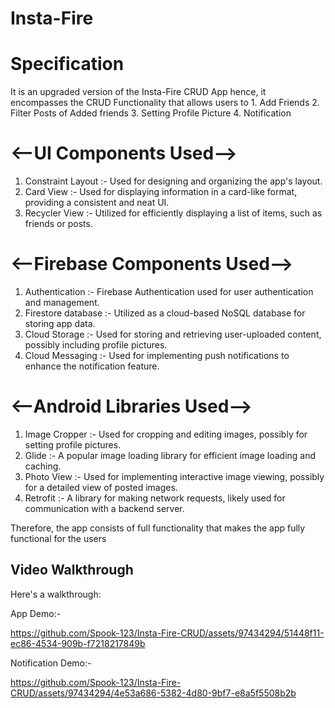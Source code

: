 # Insta-Fire

# Specification  

It is an upgraded version of the Insta-Fire CRUD App hence, it encompasses the CRUD Functionality that allows users to 1. Add Friends 2. Filter Posts of Added friends 3. Setting Profile Picture 4. Notification 

# <--UI Components Used-->

1. Constraint Layout :- Used for designing and organizing the app's layout.
2. Card View :- Used for displaying information in a card-like format, providing a consistent and neat UI.
3. Recycler View :- Utilized for efficiently displaying a list of items, such as friends or posts.

# <--Firebase Components Used-->

 1. Authentication :- Firebase Authentication used for user authentication and management.
 2. Firestore database :- Utilized as a cloud-based NoSQL database for storing app data.
 3. Cloud Storage :- Used for storing and retrieving user-uploaded content, possibly including profile pictures.
 5. Cloud Messaging :- Used for implementing push notifications to enhance the notification feature.

# <--Android Libraries Used-->

1. Image Cropper :- Used for cropping and editing images, possibly for setting profile pictures.
2. Glide :- A popular image loading library for efficient image loading and caching.
3. Photo View :- Used for implementing interactive image viewing, possibly for a detailed view of posted images.
4. Retrofit :- A library for making network requests, likely used for communication with a backend server.
   
Therefore, the app consists of full functionality that makes the app fully functional for the users

## Video Walkthrough

Here's a walkthrough:

App Demo:- 

https://github.com/Spook-123/Insta-Fire-CRUD/assets/97434294/51448f11-ec86-4534-909b-f7218217849b


Notification Demo:- 

https://github.com/Spook-123/Insta-Fire-CRUD/assets/97434294/4e53a686-5382-4d80-9bf7-e8a5f5508b2b

